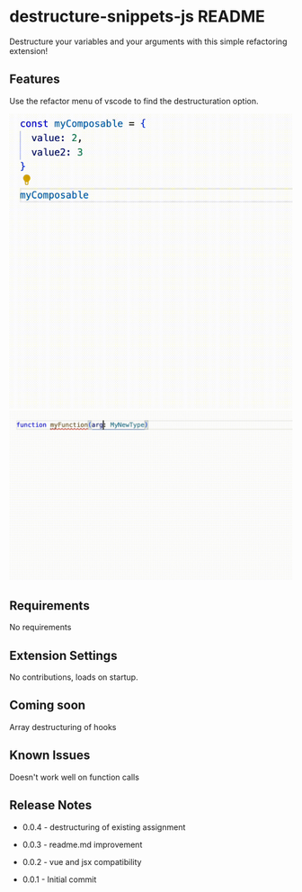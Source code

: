 # destructure-snippets-js README

Destructure your variables and your arguments with this simple refactoring extension!

## Features

Use the refactor menu of vscode to find the destructuration option.

![Destructure objects!](images/extractcomposable.gif)
![Destructure function arguments!](images/extractvariable.gif)

## Requirements

No requirements

## Extension Settings

No contributions, loads on startup.

## Coming soon

Array destructuring of hooks

## Known Issues

Doesn't work well on function calls
## Release Notes

- 0.0.4 - destructuring of existing assignment

- 0.0.3 - readme.md improvement

- 0.0.2 - vue and jsx compatibility

- 0.0.1 - Initial commit